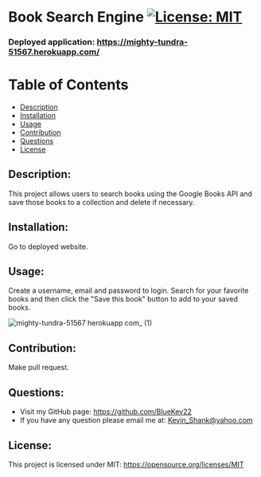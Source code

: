 # Book Search Engine [![License: MIT](https://img.shields.io/badge/License-MIT-yellow.svg)](https://opensource.org/licenses/MIT)

### Deployed application: https://mighty-tundra-51567.herokuapp.com/
  
# Table of Contents
  
- [Description](#description)
- [Installation](#installation)
- [Usage](#usage)
- [Contribution](#contribution)
- [Questions](#questions)
- [License](#license)
  
## Description:
This project allows users to search books using the Google Books API and save those books to a collection and delete if necessary.
## Installation:
Go to deployed website.
## Usage:
Create a username, email and password to login. Search for your favorite books and then click the "Save this book" button to add to your saved books.

![mighty-tundra-51567 herokuapp com_ (1)](https://user-images.githubusercontent.com/84198162/137822359-12952d7f-f82d-4935-9cc3-8ee0c5dde646.png)

## Contribution:
Make pull request.
## Questions:
- Visit my GitHub page: https://github.com/BlueKev22
- If you have any question please email me at: Kevin_Shank@yahoo.com
## License:
This project is licensed under MIT: https://opensource.org/licenses/MIT

